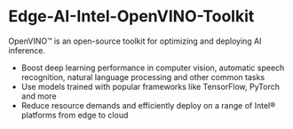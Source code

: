 # Edge-AI-Intel-OpenVINO-Toolkit

 OpenVINO™ is an open-source toolkit for optimizing and deploying AI inference.
   * Boost deep learning performance in computer vision, automatic speech recognition, natural language processing and other common tasks
   * Use models trained with popular frameworks like TensorFlow, PyTorch and more
   * Reduce resource demands and efficiently deploy on a range of Intel® platforms from edge to cloud
 
 
